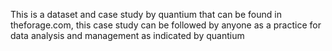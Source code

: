 This is a dataset and case study by quantium that can be found in theforage.com, this case study can be followed by anyone as a practice for data analysis and management as indicated by quantium

